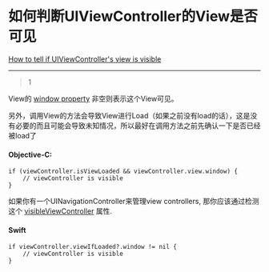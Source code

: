# 如何判断UIViewController的View是否可见
[How to tell if UIViewController's view is visible](https://stackoverflow.com/questions/2777438/how-to-tell-if-uiviewcontrollers-view-is-visible)

___



> 1

View的 [window property](https://developer.apple.com/library/ios/documentation/UIKit/Reference/UIView_Class/UIView/UIView.html#//apple_ref/doc/uid/TP40006816-CH3-SW55) 非空则表示这个View可见。

另外，调用View的方法会导致View进行Load（如果之前没有load的话），这是没有必要的而且可能会导致未知情况，所以最好在调用方法之前先确认一下是否已经被load了

#### Objective-C:

```
if (viewController.isViewLoaded && viewController.view.window) {
    // viewController is visible
}
```

如果你有一个UINavigationController来管理view controllers, 那你应该通过检测这个 [visibleViewController](https://developer.apple.com/library/ios/documentation/UIKit/Reference/UINavigationController_Class/Reference/Reference.html#//apple_ref/doc/uid/TP40006934-CH3-SW1) 属性.

#### Swift

```
if viewController.viewIfLoaded?.window != nil {
    // viewController is visible
}
```